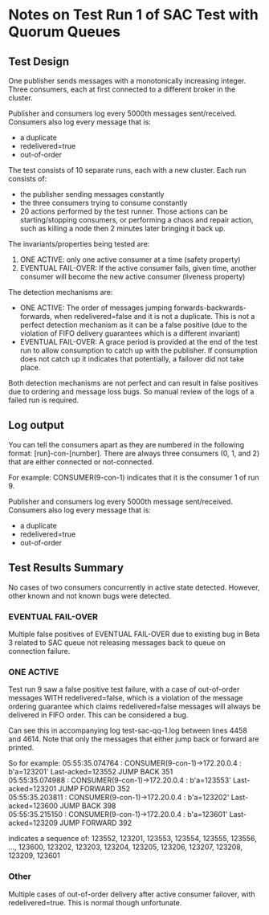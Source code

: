 # Notes on Test Run 1 of SAC Test with Quorum Queues

## Test Design
One publisher sends messages with a monotonically increasing integer. Three consumers, each at first connected to a different broker in the cluster.

Publisher and consumers log every 5000th messages sent/received. Consumers also log every message that is:
- a duplicate
- redelivered=true
- out-of-order

The test consists of 10 separate runs, each with a new cluster. Each run consists of:
- the publisher sending messages constantly
- the three consumers trying to consume constantly
- 20 actions performed by the test runner. Those actions can be starting/stopping consumers, or performing a chaos and repair action, such as killing a node then 2 minutes later bringing it back up.

The invariants/properties being tested are:
1. ONE ACTIVE: only one active consumer at a time (safety property)
2. EVENTUAL FAIL-OVER: If the active consumer fails, given time, another consumer will become the new active consumer (liveness property)

The detection mechanisms are:
- ONE ACTIVE: The order of messages jumping forwards-backwards-forwards, when redelivered=false and it is not a duplicate. This is not a perfect detection mechanism as it can be a false positive (due to the violation of FIFO delivery guarantees which is a different invariant)
- EVENTUAL FAIL-OVER: A grace period is provided at the end of the test run to allow consumption to catch up with the publisher. If consumption does not catch up it indicates that potentially, a failover did not take place.

Both detection mechanisms are not perfect and can result in false positives due to ordering and message loss bugs. So manual review of the logs of a failed run is required.

## Log output
You can tell the consumers apart as they are numbered in the following format: [run]-con-[number]. There are always three consumers (0, 1, and 2) that are either connected or not-connected.

For example: CONSUMER(9-con-1) indicates that it is the consumer 1 of run 9.

Publisher and consumers log every 5000th message sent/received. Consumers also log every message that is:
- a duplicate
- redelivered=true
- out-of-order

## Test Results Summary

No cases of two consumers concurrently in active state detected. However, other known and not known bugs were detected.

### EVENTUAL FAIL-OVER
Multiple false positives of EVENTUAL FAIL-OVER due to existing bug in Beta 3 related to SAC queue not releasing messages back to queue on connection failure.

### ONE ACTIVE

Test run 9 saw a false positive test failure, with a case of out-of-order messages WITH redelivered=false, which is a violation of the message ordering guarantee which claims redelivered=false messages will always be delivered in FIFO order. This can be considered a bug.

Can see this in accompanying log test-sac-qq-1.log between lines 4458 and 4614. Note that only the messages that either jump back or forward are printed. 

So for example:
05:55:35.074764 : CONSUMER(9-con-1)->172.20.0.4 : b'a=123201' Last-acked=123552 JUMP BACK 351  
05:55:35.074988 : CONSUMER(9-con-1)->172.20.0.4 : b'a=123553' Last-acked=123201 JUMP FORWARD 352  
05:55:35.203811 : CONSUMER(9-con-1)->172.20.0.4 : b'a=123202' Last-acked=123600 JUMP BACK 398  
05:55:35.215150 : CONSUMER(9-con-1)->172.20.0.4 : b'a=123601' Last-acked=123209 JUMP FORWARD 392

indicates a sequence of: 
123552,
123201, 
123553, 
123554, 
123555, 
123556, 
..., 
123600, 
123202, 
123203, 
123204, 
123205, 
123206, 
123207, 
123208, 
123209, 
123601

### Other

Multiple cases of out-of-order delivery after active consumer failover, with redelivered=true. This is normal though unfortunate.
